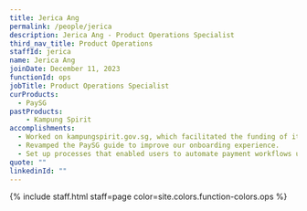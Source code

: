```yaml
---
title: Jerica Ang
permalink: /people/jerica
description: Jerica Ang - Product Operations Specialist
third_nav_title: Product Operations
staffId: jerica
name: Jerica Ang
joinDate: December 11, 2023
functionId: ops
jobTitle: Product Operations Specialist
curProducts:
  - PaySG
pastProducts:
    - Kampung Spirit
accomplishments:
  - Worked on kampungspirit.gov.sg, which facilitated the funding of items for over 50 households within 1 month of being in production.
  - Revamped the PaySG guide to improve our onboarding experience.
  - Set up processes that enabled users to automate payment workflows using PaySG and Plumber.
quote: ""
linkedinId: ""
---
```


{% include staff.html staff=page color=site.colors.function-colors.ops %}
